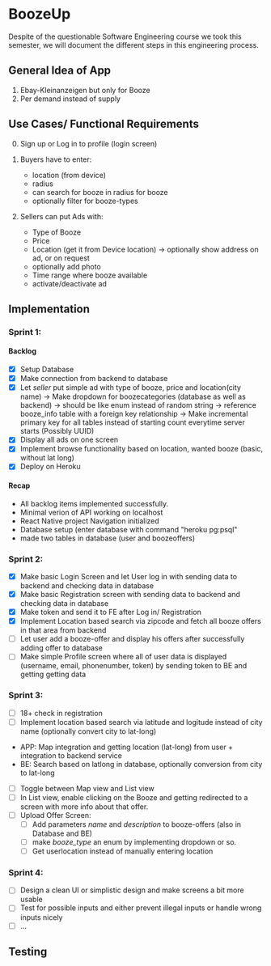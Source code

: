 # BoozeUp
Despite of the questionable Software Engineering course we took this semester, we will document the different steps in this engineering process.

## General Idea of App
1. Ebay-Kleinanzeigen but only for Booze
2. Per demand instead of supply

## Use Cases/ Functional Requirements

0. Sign up or Log in to profile (login screen)
1. Buyers have to enter:
    - location (from device)
    - radius
    - can search for booze in radius for booze 
    - optionally filter for booze-types

4. Sellers can put Ads with:
    - Type of Booze
    - Price
    - Location (get it from Device location)
    -> optionally show address on ad, or on request
    - optionally add photo
    - Time range where booze available
    - activate/deactivate ad

## Implementation

### Sprint 1:
#### Backlog
- [X] Setup Database
- [X] Make connection from backend to database
- [X] Let *seller* put simple ad with type of booze, price and location(city name)
-> Make dropdown for boozecategories (database as well as backend) -> should be like enum instead of random string
-> reference booze_info table with a foreign key relationship
-> Make incremental primary key for all tables instead of starting count everytime server starts (Possibly UUID)
- [X] Display all ads on one screen
- [X] Implement browse functionality based on location, wanted booze (basic, without lat long)
- [X] Deploy on Heroku
#### Recap
- All backlog items implemented successfully.
- Minimal verion of API working on localhost
- React Native project Navigation initialized
- Database setup (enter database with command "heroku pg:psql"
- made two tables in database (user and boozeoffers)

### Sprint 2:
- [X] Make basic Login Screen and let User log in with sending data to backend and checking data in database
- [X] Make basic Registration screen with sending data to backend and checking data in database
- [X] Make token and send it to FE after Log in/ Registration
- [X] Implement Location based search via zipcode and fetch all booze offers in that area from backend
- [ ] Let user add a booze-offer and display his offers after successfully adding offer to database
- [ ] Make simple Profile screen where all of user data is displayed (username, email, phonenumber, token) by sending token to BE and getting getting data
### Sprint 3:
- [ ] 18+ check in registration
- [ ] Implement location based search via latitude and logitude instead of city name (optionally convert city to lat-long)
- APP: Map integration and getting location (lat-long) from user + integration to backend service
- BE: Search based on latlong in database, optionally conversion from city to lat-long
- [ ] Toggle between Map view and List view
- [ ] In List view, enable clicking on the Booze and getting redirected to a screen with more info about that offer.
- [ ] Upload Offer Screen:
    - [ ] Add parameters *name* and *description* to booze-offers (also in Database and BE)
    - [ ] make *booze_type* an enum by implementing dropdown or so. 
    - [ ] Get userlocation instead of manually entering location
### Sprint 4:
- [ ] Design a clean UI or simplistic design and make screens a bit more usable
- [ ] Test for possible inputs and either prevent illegal inputs or handle wrong inputs nicely
- [ ] ...
## Testing
